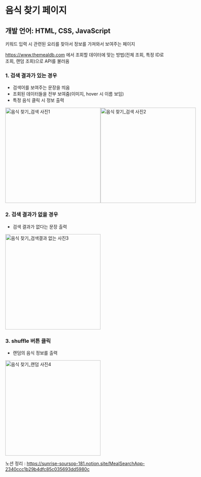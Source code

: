 # 음식 찾기 페이지
## 개발 언어: HTML, CSS, JavaScript

키워드 입력 시 관련된 요리를 찾아서 정보를 가져와서 보여주는 페이지

https://www.themealdb.com 에서 조회할 데이터에 맞는 방법(전체 조회, 특정 ID로 조회, 랜덤 조회)으로 API를 불러옴

### 1. 검색 결과가 있는 경우 
* 검색어를 보여주는 문장을 띄움
* 조회된 데이터들을 전부 보여줌(이미지, hover 시 이름 보임)
* 특정 음식 클릭 시 정보 출력
<div style="display: flex;">
<img src="https://user-images.githubusercontent.com/62410160/145498457-6daf2fb1-b071-4620-9cad-b8a14fda84b3.jpg" alt="음식 찾기_검색 사진1" width="300px" />
<img src="https://user-images.githubusercontent.com/62410160/145498459-21e48052-cf04-4167-b848-9c66cffa9ecc.jpg" alt="음식 찾기_검색 사진2" width="300px" />
</div>
	
### 2. 검색 결과가 없을 경우
* 검색 결과가 없다는 문장 출력
<img src="https://user-images.githubusercontent.com/62410160/145498462-5d597f14-5c4e-4143-9ba3-20dbcb7273ff.jpg" alt="음식 찾기_검색결과 없는 사진3" width="300px" />
	
### 3. shuffle 버튼 클릭
* 랜덤의 음식 정보를 출력
<img src="https://user-images.githubusercontent.com/62410160/145498465-331af75c-0e37-4bd4-8946-0933bbe3958c.jpg" alt="음식 찾기_랜덤 사진4" width="300px" />

노션 정리 : https://sunrise-soursop-181.notion.site/MealSearchApp-2340ccc1b29b4dfc85c035693dd5980c
